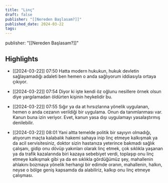 ```yaml
---
title: "Linç"
draft: false
publisher: "[[Nereden Başlasam?]]"
published_date: 2024-03-22
tags:
---
```

publisher: "[[Nereden Başlasam?]]"


## Highlights
* [[2024-03-22]] 07:50  Hatta modern hukukun, hukuk devletin sağlayamadığı adaleti ben hemen o anda sağlıyorum iddiasıyla ortaya çıkıyor.

* [[2024-03-22]] 07:54  Diyor ki işte kendi öz oğlunu nesillere örnek olsun diye yargılamadan öldürten kişinin heykelidir bu.

* [[2024-03-22]] 07:55  Sığır ya da at hırsızlarına yönelik uygulanan, hemen o anda cezanın verildiği bir uygulama. Onun da tanımlanması var. Kanun buna izin veriyor. Evet, kanun yasa dışı uygulamayı yasalaştırmış denilebilir.

* [[2024-03-22]] 08:01  Yani altta temelde politik bir sayıyın olmadığı, atıyorum maçta kalabalık hakemi sahaya inip linç etmeye kalkışmak ya da acil servisitesiniz, doktor sizin hastanıza yeterince bakmadı sağlık çalışanı, gidip onu dövüp yakınları olarak linç etmek, çok sıklıkla yaşanan ya da trafik kazalarında biri kazaya sebebiyet verdi, toplaşıp onu linç etmeye kalkışmak gibi ya da en sıklıkla gördüğümüz şey, mahallenin ahlakını bozmaya yönelik herhangi bir edimde oranın, mahallenin, halkın, neyse o bölge geniş kapsamda da alabiliriz, kalkıp onu linç etmeye çalışması.

